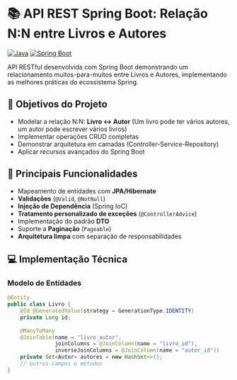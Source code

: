# 📚 API REST Spring Boot: Relação N:N entre Livros e Autores

[![Java](https://img.shields.io/badge/Java-17+-blue.svg)](https://java.com)
[![Spring Boot](https://img.shields.io/badge/Spring_Boot-3.1-green.svg)](https://spring.io/projects/spring-boot)

API RESTful desenvolvida com Spring Boot demonstrando um relacionamento muitos-para-muitos entre Livros e Autores, implementando as melhores práticas do ecossistema Spring.

## 🎯 Objetivos do Projeto
- Modelar a relação N:N: **Livro ↔ Autor** (Um livro pode ter vários autores, um autor pode escrever vários livros)
- Implementar operações CRUD completas
- Demonstrar arquitetura em camadas (Controller-Service-Repository)
- Aplicar recursos avançados do Spring Boot

## 🚀 Principais Funcionalidades
- Mapeamento de entidades com **JPA/Hibernate**
- **Validações** (`@Valid`, `@NotNull`)
- **Injeção de Dependência** (Spring IoC)
- **Tratamento personalizado de exceções** (`@ControllerAdvice`)
- Implementação do padrão **DTO**
- Suporte a **Paginação** (`Pageable`)
- **Arquitetura limpa** com separação de responsabilidades

## 💻 Implementação Técnica
### Modelo de Entidades
```java
@Entity
public class Livro {
    @Id @GeneratedValue(strategy = GenerationType.IDENTITY)
    private Long id;
    
    @ManyToMany
    @JoinTable(name = "livro_autor",
               joinColumns = @JoinColumn(name = "livro_id"),
               inverseJoinColumns = @JoinColumn(name = "autor_id"))
    private Set<Autor> autores = new HashSet<>();
    // outros campos e métodos
}
